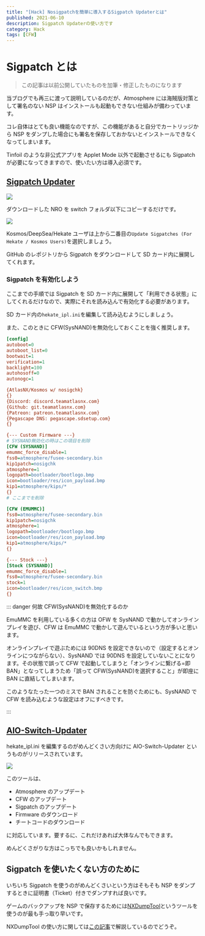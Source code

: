 ```yaml
---
title: "[Hack] Nosigpatchを簡単に導入するSigpatch Updaterとは"
published: 2021-06-10
description: Sigpatch Updaterの使い方です
category: Hack
tags: [CFW]
---
```


# Sigpatch とは

> この記事は以前公開していたものを加筆・修正したものになります

当ブログでも再三に渡って説明しているのだが、Atmosphere には海賊版対策として署名のない NSP はインストールも起動もできない仕組みが備わっています。

コレ自体はとても良い機能なのですが、この機能があると自分でカートリッジから NSP をダンプした場合にも署名を保存しておかないとインストールできなくなってしまいます。

Tinfoil のような非公式アプリを Applet Mode 以外で起動させるにも Sigpatch が必要になってきますので、使いたい方は導入必須です。

## [Sigpatch Updater](https://github.com/ITotalJustice/sigpatch-updater)

![](https://pbs.twimg.com/media/EmVSlw_WEAIeXEs?format=png)

ダウンロードした NRO を switch フォルダ以下にコピーするだけです。

![](https://github.com/ITotalJustice/sigpatch-updater/blob/master/images/example.jpg?raw=true)

Kosmos/DeepSea/Hekate ユーザは上から二番目の`Update Sigpatches (For Hekate / Kosmos Users)`を選択しましょう。

GitHub のレポジトリから Sigpatch をダウンロードして SD カード内に展開してくれます。

### Sigpatch を有効化しよう

ここまでの手順では Sigpatch を SD カード内に展開して「利用できる状態」にしてくれるだけなので、実際にそれを読み込んで有効化する必要があります。

SD カード内の`hekate_ipl.ini`を編集して読み込むようにしましょう。

また、このときに CFW(SysNAND)を無効化しておくことを強く推奨します。

```ini
[config]
autoboot=0
autoboot_list=0
bootwait=1
verification=1
backlight=100
autohosoff=0
autonogc=1

{AtlasNX/Kosmos w/ nosigchk}
{}
{Discord: discord.teamatlasnx.com}
{Github: git.teamatlasnx.com}
{Patreon: patreon.teamatlasnx.com}
{Pegascape DNS: pegascape.sdsetup.com}
{}

{--- Custom Firmware ---}
# SYSNAND無効化の時はこの項目を削除
[CFW (SYSNAND)]
emummc_force_disable=1
fss0=atmosphere/fusee-secondary.bin
kip1patch=nosigchk
atmosphere=1
logopath=bootloader/bootlogo.bmp
icon=bootloader/res/icon_payload.bmp
kip1=atmosphere/kips/*
{}
# ここまでを削除

[CFW (EMUMMC)]
fss0=atmosphere/fusee-secondary.bin
kip1patch=nosigchk
atmosphere=1
logopath=bootloader/bootlogo.bmp
icon=bootloader/res/icon_payload.bmp
kip1=atmosphere/kips/*
{}

{--- Stock ---}
[Stock (SYSNAND)]
emummc_force_disable=1
fss0=atmosphere/fusee-secondary.bin
stock=1
icon=bootloader/res/icon_switch.bmp
{}
```

::: danger 何故 CFW(SysNAND)を無効化するのか

EmuMMC を利用している多くの方は OFW を SysNAND で動かしてオンラインプレイを遊び、CFW は EmuMMC で動かして遊んでいるという方が多いと思います。

オンラインプレイで遊ぶためには 90DNS を設定できないので（設定するとオンラインにつながらない）、SysNAND では 90DNS を設定していないことになります。その状態で誤って CFW で起動してしまうと「オンラインに繋げる=即 BAN」となってしまうため「誤って CFW(SysNAND)を選択すること」が即座に BAN に直結してしまいます。

このようなたった一つのミスで BAN されることを防ぐためにも、SysNAND で CFW を読み込むような設定はオフにすべきです。

:::

## [AIO-Switch-Updater](https://github.com/HamletDuFromage/aio-switch-updater)

hekate_ipl.ini を編集するのがめんどくさい方向けに AIO-Switch-Updater というものがリリースされています。

![](https://user-images.githubusercontent.com/61667930/107124480-7a41f400-68a4-11eb-9a01-d7b3c9f3e828.jpg)

このツールは、

- Atmosphere のアップデート
- CFW のアップデート
- Sigpatch のアップデート
- Firmware のダウンロード
- チートコードのダウンロード

に対応しています。要するに、これだけあれば大体なんでもできます。

めんどくさがりな方はこっちでも良いかもしれません。

## Sigpatch を使いたくない方のために

いちいち Sigpatch を使うのがめんどくさいという方はそもそも NSP をダンプするときに証明書（Ticket）付きでダンプすれば良いです。

ゲームのバックアップを NSP で保存するためには[NXDumpTool](https://github.com/DarkMatterCore/nxdumptool)というツールを使うのが最も手っ取り早いです。

NXDumpTool の使い方に関しては[この記事](https://tkgstrator.work/posts/2021/06/10/nxdumptool.html)で解説しているのでどうぞ。
